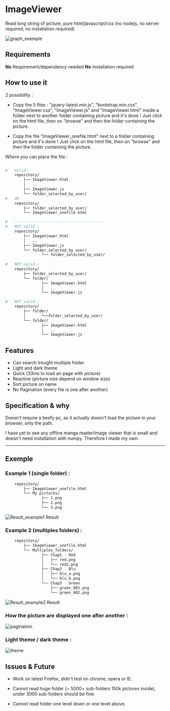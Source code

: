 # ImageViewer
Read long string of picture, pure html/javascript/css (no nodejs, no server required, no installation required)

![graph_exemple](show3.png)

## **Requirements**
**No** Requirement/dependency needed
**No** Installation required

## **How to use it**
2 possibility : 

- Copy the 5 files : "jquery-latest.min.js", "bootstrap.min.css", "ImageViewer.css", "ImageViewer.js" and "ImageViewer.html" inside a folder next to another folder containing picture and it's done ! Just click on the html file, then on "browse" and then the folder containing the picture.

- Copy the file "ImageViewer_onefile.html" next to a folder containing picture and it's done ! Just click on the html file, then on "browse" and then the folder containing the picture.

Where you can place the file : 

```bash

#   Valid : 
    repository/
        ├── ImageViewer.html
        │   ..
        ├── ImageViewer.js
        └── folder_selected_by_user/
#	OR 
    repository/
        ├── folder_selected_by_user/
        └── ImageViewer_onefile.html

#   ----------------------------------------
#   NOT Valid : 
    repository/
        ├── ImageViewer.html
        │   ..
        ├── ImageViewer.js
        └── folder_selected_by_user/
                └── folder_selected_by_user/
    
#   NOT valid : 
    repository/
        ├── folder_selected_by_user/
        └── folder/
                ├── ImageViewer.html
                │   ..
                └── ImageViewer.js

#   NOT valid : 
    repository/
        ├── folder/
        │       └──folder_selected_by_user/
        └── folder/
                ├── ImageViewer.html
                │   ..
                └── ImageViewer.js
```

## **Features**
- Can search trought multiple folder
- Light and dark theme
- Quick (33ms to load an page with picture)
- Reactive (picture size depend on window size)
- Sort picture on name
- No Pagination (every file is one after another)

## **Specification & why**
Doesn't require a beefy pc, as it actually doesn't load the picture in your browser, only the path.

I have yet to see any offline manga reader/image viewer that is small and doesn't need installation with numpy. Therefore I made my own.

---

## Exemple

### Example 1 (single folder) : 
```bash
    repository/
        ├── ImageViewer_onefile.html
        └── My pictures/
        		├── 1.png
        		├── 2.png
        		└── 3.png
```
![Result_example1](example1.png)
Result

### Example 2 (multiples folders) : 

```bash
    repository/
        ├── ImageViewer_onefile.html
        └── Multiples_folders/
        		├── Chap1 - Red
	        	│	├── red.png
	        	│	└── red2.png
        		├── Chap2 - Blu
	        	│	├── blu_a.png
	        	│	└── blu_b.png
        		└── Chap3 - Green
	        		├── green_001.png
	        		└── green_002.png
```
![Result_example2](example2.png)
Result

### How the picture are displayed one after another : 
![pagination](pagination.png)

### Light theme / dark theme : 
![theme](example3.png)

## Issues & Future 

- Work on latest Firefox, didn't test on chrome, opera or IE.

- Cannot read huge folder (~ 5000+ sub-folders 150k pictures inside), under 3000 sub-folders should be fine.

- Cannot read folder one level down or one level above.


